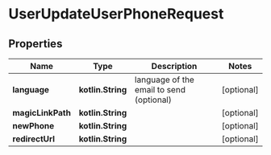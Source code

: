 
# UserUpdateUserPhoneRequest

## Properties
Name | Type | Description | Notes
------------ | ------------- | ------------- | -------------
**language** | **kotlin.String** | language of the email to send (optional) |  [optional]
**magicLinkPath** | **kotlin.String** |  |  [optional]
**newPhone** | **kotlin.String** |  |  [optional]
**redirectUrl** | **kotlin.String** |  |  [optional]



